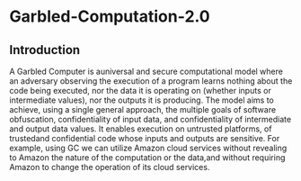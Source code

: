 # Garbled-Computation-2.0

## Introduction
A Garbled Computer is auniversal and secure computational model where an adversary observing the execution of a program learns nothing about the code being executed, nor the data it is operating on (whether inputs or intermediate values), nor the outputs it is producing. The model aims to achieve, using a single general approach, the multiple goals of software obfuscation, confidentiality of input data, and confidentiality of intermediate and output data values. It enables execution on untrusted platforms, of trustedand confidential code whose inputs and outputs are sensitive. For example, using GC we can utilize Amazon cloud services without revealing to Amazon the nature of the computation or the data,and without requiring Amazon to change the operation of its cloud services.
